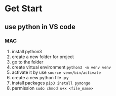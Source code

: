 # Get Start
## use python in VS code 
### MAC
1. install python3
2. create a new folder for project
3. go to the folder
4. create virtual environment `python3 -m venv venv`
5. activate it by use `source venv/bin/activate`
6. create a new python file .py
7. install packages `pip3 install pymongo`
8. permission `sudo chmod u+x <file_name>`
